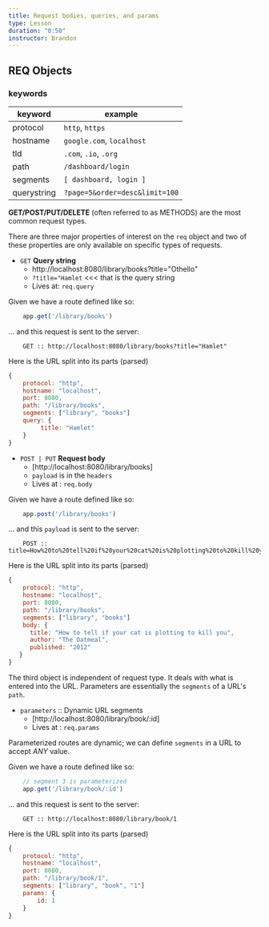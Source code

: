 ```yaml
---
title: Request bodies, queries, and params
type: Lesson
duration: "0:50"
instructor: Brandon
---
```


## REQ Objects

### keywords
| keyword     | example                        |
|-------------|--------------------------------|
| protocol    | `http`, `https`                |
| hostname    | `google.com`, `localhost`      |
| tld         | `.com`, `.io`, `.org`          |
| path        | `/dashboard/login`             |
| segments    | `[ dashboard, login ]`         |
| querystring | `?page=5&order=desc&limit=100` |

**GET/POST/PUT/DELETE** (often referred to as METHODS) are the most common request types.

There are three major properties of interest on the `req` object and two of these properties are only available on specific types of requests.

- `GET` **Query string**
    * http://localhost:8080/library/books?title="Othello"
    * `?title="Hamlet` <<< that is the query string
    * Lives at: `req.query`

Given we have a route defined like so:

```javascript
    app.get('/library/books')
```

... and this request is sent to the server:

```
    GET :: http://localhost:8080/library/books?title="Hamlet"
```

Here is the URL split into its parts (parsed)

```javascript
{
    protocol: "http",    
    hostname: "localhost",
    port: 8080,
    path: "/library/books",
    segments: ["library", "books"]
    query: {
         title: "Hamlet"
    }
}
```

- `POST | PUT` **Request body**
    * [http://localhost:8080/library/books]
    * `payload` is in the `headers`
    * Lives at : `req.body`

Given we have a route defined like so:

```javascript
    app.post('/library/books')
```

... and this `payload` is sent to the server:

```
    POST :: title=How%20to%20tell%20if%20your%20cat%20is%20plotting%20to%20kill%20you&author=The%20Oatmeal&published=2012
```

Here is the URL split into its parts (parsed)

```javascript
{
    protocol: "http",    
    hostname: "localhost",
    port: 8080,
    path: "/library/books",
    segments: ["library", "books"]
    body: {
      title: "How to tell if your cat is plotting to kill you",
      author: "The Oatmeal",
      published: "2012"
   }
}
```

The third object is independent of request type. It deals with what is entered into the URL. Parameters are essentially the `segments` of a URL's `path`.

- `parameters` :: Dynamic URL segments
    * [http://localhost:8080/library/book/:id]
    * Lives at : `req.params`

Parameterized routes are dynamic; we can define `segments` in a URL to accept *ANY* value.

Given we have a route defined like so:

```javascript
    // segment 3 is parameterized
    app.get('/library/book/:id')
```

... and this request is sent to the server:

```
    GET :: http://localhost:8080/library/book/1
```

Here is the URL split into its parts (parsed)

```javascript
{
    protocol: "http",    
    hostname: "localhost",
    port: 8080,
    path: "/library/book/1",
    segments: ["library", "book", "1"]
    params: {
        id: 1
    }
}
```
